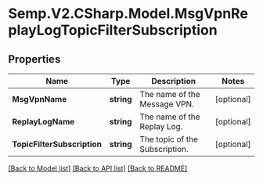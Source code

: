 # Semp.V2.CSharp.Model.MsgVpnReplayLogTopicFilterSubscription
## Properties

Name | Type | Description | Notes
------------ | ------------- | ------------- | -------------
**MsgVpnName** | **string** | The name of the Message VPN. | [optional] 
**ReplayLogName** | **string** | The name of the Replay Log. | [optional] 
**TopicFilterSubscription** | **string** | The topic of the Subscription. | [optional] 

[[Back to Model list]](../README.md#documentation-for-models) [[Back to API list]](../README.md#documentation-for-api-endpoints) [[Back to README]](../README.md)

